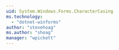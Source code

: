 ```yaml
---
uid: System.Windows.Forms.CharacterCasing
ms.technology: 
  - "dotnet-winforms"
author: "stevehoag"
ms.author: "shoag"
manager: "wpickett"
---
```

